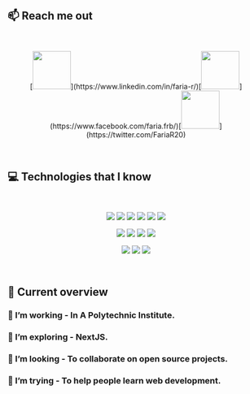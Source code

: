 <a href="https://www.facebook.com/faria.frb/">
<!-- <img src="https://raw.githubusercontent.com/mir-hussain/mir-hussain/main/images/cover.svg" /> -->
</a>

<!-- ## :chart_with_upwards_trend: Current Stats

<br />
<p align="center">
  <img width="60%" src="https://github-readme-streak-stats.herokuapp.com?user=mir-hussain&theme=react&hide_border=true&background=0D1117&stroke=0D1117&fire=FF1CF7&sideLabels=00F0FF&currStreakNum=FF1CF7&ring=FF1CF7&currStreakLabel=FF1CF7&sideNums=00F0FF" />
</p> -->

## :mailbox: Reach me out

<br />

<p align="center" >[<img height="75" src="https://github.com/mir-hussain/mir-hussain/blob/main/images/icons/Linkedin.png">](https://www.linkedin.com/in/faria-r/)[<img height="75" src="https://github.com/mir-hussain/mir-hussain/blob/main/images/icons/Facebook.png">](https://www.facebook.com/faria.frb/)[<img height="75" src="https://github.com/mir-hussain/mir-hussain/blob/main/images/icons/Twitter.png">](https://twitter.com/FariaR20)
  </p>
<br />

## :computer: Technologies that I know

<br>
<p align="center">
<img src="https://github.com/mir-hussain/mir-hussain/blob/main/images/icons/HTML.png"/>
<img src="https://github.com/mir-hussain/mir-hussain/blob/main/images/icons/css.png"/>
<img src="https://github.com/mir-hussain/mir-hussain/blob/main/images/icons/JavaScript.png"/>
<img src="https://github.com/mir-hussain/mir-hussain/blob/main/images/icons/python.png"/>
<img src="https://github.com/mir-hussain/mir-hussain/blob/main/images/icons/c.png"/>
<img src="https://github.com/mir-hussain/mir-hussain/blob/main/images/icons/cpp.png"/>
</p>
<p align="center">
<img src="https://github.com/mir-hussain/mir-hussain/blob/main/images/icons/react.png"/>
<!-- <img src="https://github.com/mir-hussain/mir-hussain/blob/main/images/icons/redux.png"/>
<img src="https://github.com/mir-hussain/mir-hussain/blob/main/images/icons/sass.png"/> -->
<img src="https://github.com/mir-hussain/mir-hussain/blob/main/images/icons/tailwind.png"/>
<img src="https://github.com/mir-hussain/mir-hussain/blob/main/images/icons/Bootsrap.png"/>
<img src="https://github.com/mir-hussain/mir-hussain/blob/main/images/icons/firebase.png"/>
</p>
<p align="center">
<img src="https://github.com/mir-hussain/mir-hussain/blob/main/images/icons/node.png"/>
<img src="https://github.com/mir-hussain/mir-hussain/blob/main/images/icons/express.png"/>
<img src="https://github.com/mir-hussain/mir-hussain/blob/main/images/icons/mongo.png"/>
</p><br/>

## :eyes: Current overview

<!-- <div align="left">
<a href="https://app.daily.dev/mir"><img align="right" src="https://github.com/mir-hussain/mir-hussain/blob/main/devcard.svg" width="200" alt="Mir Hussain's Dev Card"/></a>
</div> -->

### 🔭 I’m working - In A Polytechnic Institute. 
### 🌱 I’m exploring - NextJS. 
### 👯 I’m looking - To collaborate on open source projects. 
### 🤔 I’m trying - To help people learn web development. 
<!-- ### ⚡ Fun fact - I love to make complex origami and I can speak 5 languages. -->

